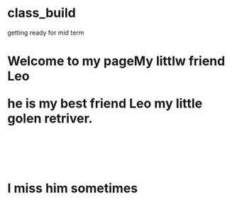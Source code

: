 # class_build
getting ready for mid term
<!Doctype html>
<html>
<body>
<h1> Welcome to my page</h1?
<tile>My littlw friend Leo</tile>
<p>he is my best friend Leo my little golen retriver.</p>
<br></br>
<p>I miss him sometimes</p>
</body
</html>
